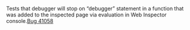 Tests that debugger will stop on “debugger” statement in a function that was added to the inspected page via evaluation in Web Inspector console.[Bug 41058](https://bugs.webkit.org/show_bug.cgi?id=41058)
